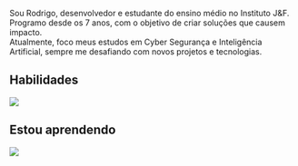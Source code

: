 Sou Rodrigo, desenvolvedor e estudante do ensino médio no Instituto J&F.  
Programo desde os 7 anos, com o objetivo de criar soluções que causem impacto.  
Atualmente, foco meus estudos em Cyber Segurança e Inteligência Artificial, sempre me desafiando com novos projetos e tecnologias.

## Habilidades  
<a href="https://github.com/rodrigobolgheroni"><img src="https://skillicons.dev/icons?i=html,css,js,python,sklearn,java,cs,cpp,php,mysql,postgres,docker,git,linux,azure"></a>

## Estou aprendendo  
<a href="https://github.com/rodrigobolgheroni"><img src="https://skillicons.dev/icons?i=ai,pytorch,tensorflow,spring,bash"></a>

<br><br>
